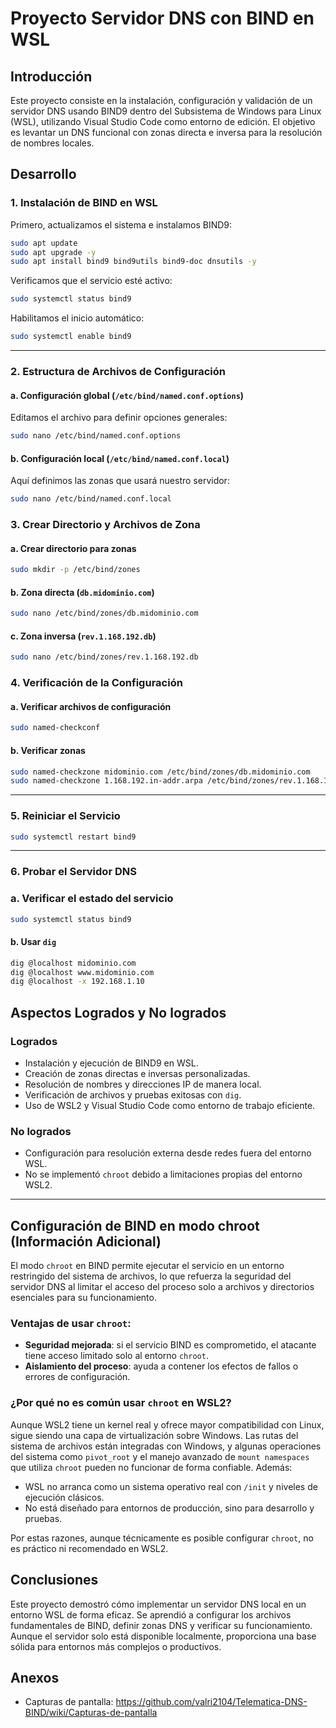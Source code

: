 # Proyecto Servidor DNS con BIND en WSL

## Introducción

Este proyecto consiste en la instalación, configuración y validación de un servidor DNS usando BIND9 dentro del Subsistema de Windows para Linux (WSL), utilizando Visual Studio Code como entorno de edición. El objetivo es levantar un DNS funcional con zonas directa e inversa para la resolución de nombres locales.

## Desarrollo

### 1. Instalación de BIND en WSL

Primero, actualizamos el sistema e instalamos BIND9:

```bash
sudo apt update
sudo apt upgrade -y
sudo apt install bind9 bind9utils bind9-doc dnsutils -y
```

Verificamos que el servicio esté activo:

```bash
sudo systemctl status bind9
```

Habilitamos el inicio automático:

```bash
sudo systemctl enable bind9
```

---

### 2. Estructura de Archivos de Configuración

#### a. Configuración global (`/etc/bind/named.conf.options`)

Editamos el archivo para definir opciones generales:

```bash
sudo nano /etc/bind/named.conf.options
```


#### b. Configuración local (`/etc/bind/named.conf.local`)

Aquí definimos las zonas que usará nuestro servidor:

```bash
sudo nano /etc/bind/named.conf.local
```


### 3. Crear Directorio y Archivos de Zona

#### a. Crear directorio para zonas

```bash
sudo mkdir -p /etc/bind/zones
```

#### b. Zona directa (`db.midominio.com`)

```bash
sudo nano /etc/bind/zones/db.midominio.com
```


#### c. Zona inversa (`rev.1.168.192.db`)

```bash
sudo nano /etc/bind/zones/rev.1.168.192.db
```


### 4. Verificación de la Configuración

#### a. Verificar archivos de configuración

```bash
sudo named-checkconf
```

#### b. Verificar zonas

```bash
sudo named-checkzone midominio.com /etc/bind/zones/db.midominio.com
sudo named-checkzone 1.168.192.in-addr.arpa /etc/bind/zones/rev.1.168.192.db
```

---

### 5. Reiniciar el Servicio

```bash
sudo systemctl restart bind9
```

---

### 6. Probar el Servidor DNS

### a. Verificar el estado del servicio

```bash
sudo systemctl status bind9
```

#### b. Usar `dig`

```bash
dig @localhost midominio.com
dig @localhost www.midominio.com
dig @localhost -x 192.168.1.10
```


## Aspectos Logrados y No logrados

### Logrados

- Instalación y ejecución de BIND9 en WSL.
- Creación de zonas directas e inversas personalizadas.
- Resolución de nombres y direcciones IP de manera local.
- Verificación de archivos y pruebas exitosas con `dig`.
- Uso de WSL2 y Visual Studio Code como entorno de trabajo eficiente.

### No logrados

- Configuración para resolución externa desde redes fuera del entorno WSL.
- No se implementó `chroot` debido a limitaciones propias del entorno WSL2.

---

## Configuración de BIND en modo chroot (Información Adicional)

El modo `chroot` en BIND permite ejecutar el servicio en un entorno restringido del sistema de archivos, lo que refuerza la seguridad del servidor DNS al limitar el acceso del proceso solo a archivos y directorios esenciales para su funcionamiento.

### Ventajas de usar `chroot`:
- **Seguridad mejorada**: si el servicio BIND es comprometido, el atacante tiene acceso limitado solo al entorno `chroot`.
- **Aislamiento del proceso**: ayuda a contener los efectos de fallos o errores de configuración.

### ¿Por qué no es común usar `chroot` en WSL2?

Aunque WSL2 tiene un kernel real y ofrece mayor compatibilidad con Linux, sigue siendo una capa de virtualización sobre Windows. Las rutas del sistema de archivos están integradas con Windows, y algunas operaciones del sistema como `pivot_root` y el manejo avanzado de `mount namespaces` que utiliza `chroot` pueden no funcionar de forma confiable. Además:

- WSL no arranca como un sistema operativo real con `/init` y niveles de ejecución clásicos.
- No está diseñado para entornos de producción, sino para desarrollo y pruebas.

Por estas razones, aunque técnicamente es posible configurar `chroot`, no es práctico ni recomendado en WSL2.

## Conclusiones

Este proyecto demostró cómo implementar un servidor DNS local en un entorno WSL de forma eficaz. Se aprendió a configurar los archivos fundamentales de BIND, definir zonas DNS y verificar su funcionamiento. Aunque el servidor solo está disponible localmente, proporciona una base sólida para entornos más complejos o productivos.


## Anexos
- Capturas de pantalla: https://github.com/valri2104/Telematica-DNS-BIND/wiki/Capturas-de-pantalla
